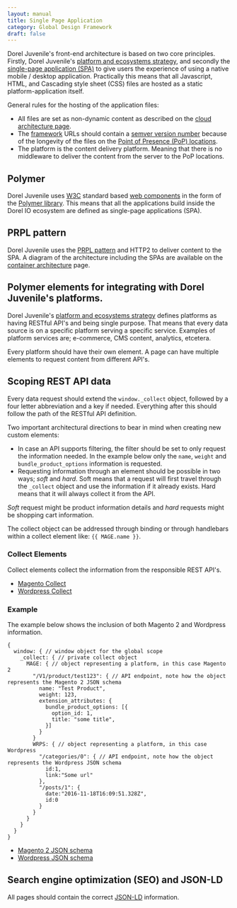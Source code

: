 ```yaml
---
layout: manual
title: Single Page Application
category: Global Design Framework
draft: false
---
```


Dorel Juvenile's front-end architecture is based on two core principles. Firstly, Dorel Juvenile's [platform and ecosystems strategy](http://www.dorel.io/service-manual/vision/platforms-and-ecosystems.html), and secondly the [single-page application (SPA)](https://en.wikipedia.org/wiki/Single-page_application) to give users the experience of using a native mobile / desktop application. Practically this means that all Javascript, HTML, and Cascading style sheet (CSS) files are hosted as a static platform-application itself.

General rules for the hosting of the application files:

- All files are set as non-dynamic content as described on the [cloud architecture page](http://www.dorel.io/service-manual/use-technology/cms-cloud-architecture.html).
- The [framework](http://www.dorel.io/service-manual/global-design-framework/atomic-design.html) URLs should contain a [semver version number](http://semver.org) because of the longevity of the files on the [Point of Presence (PoP) locations](https://peering.google.com/#/infrastructure).
- The platform is the content delivery platform. Meaning that there is no middleware to deliver the content from the server to the PoP locations.

## Polymer

Dorel Juvenile uses [W3C](https://w3.org) standard based [web components](https://en.wikipedia.org/wiki/Web_Components) in the form of the [Polymer library](https://www.polymer-project.org/). This means that all the applications build inside the Dorel IO ecosystem are defined as single-page applications (SPA).

## PRPL pattern

Dorel Juvenile uses the [PRPL pattern](https://www.polymer-project.org/1.0/toolbox/server#prpl-pattern) and HTTP2 to deliver content to the SPA. A diagram of the architecture including the SPAs are available on the [container architecture](http://www.dorel.io/service-manual/use-technology/container-architecture.html) page.

## Polymer elements for integrating with Dorel Juvenile's platforms. 

Dorel Juvenile's [platform and ecosystems strategy](http://www.dorel.io/service-manual/use-technology/container-architecture.html) defines platforms as having RESTful API's and being single purpose. That means that every data source is on a specific platform serving a specific service. Examples of platform services are; e-commerce, CMS content, analytics, etcetera.

Every platform should have their own element. A page can have multiple elements to request content from different API's.

## Scoping REST API data

Every data request should extend the `window._collect` object, followed by a four letter abbreviation and a key if needed. Everything after this should follow the path of the RESTful API definition.

Two important architectural directions to bear in mind when creating new custom elements:
- In case an API supports filtering, the filter should be set to only request the information needed. In the example below only the `name`, `weight` and `bundle_product_options` information is requested.
- Requesting information through an element should be possible in two ways; *soft* and *hard*. Soft means that a request will first travel through the `_collect` object and use the information if it already exists. Hard means that it will always collect it from the API.

_Soft_ request might be product information details and _hard_ requests might be shopping cart information.

The collect object can be addressed through binding or through handlebars within a collect element like: `{{ MAGE.name }}`.

### Collect Elements

Collect elements collect the information from the responsible REST API's.

- [Magento Collect](https://github.com/dorel/magento-collect)
- [Wordpress Collect](https://github.com/dorel/wordpress-collect)

### Example

The example below shows the inclusion of both Magento 2 and Wordpress information.

```
{
  window: { // window object for the global scope
    _collect: { // private collect object
      MAGE: { // object representing a platform, in this case Magento 2
        "/V1/product/test123": { // API endpoint, note how the object represents the Magento 2 JSON schema
          name: "Test Product",
          weight: 123,
          extension_attributes: {
            bundle_product_options: [{
              option_id: 1,
              title: "some title",
            }]
          }
        }
        WRPS: { // object representing a platform, in this case Wordpress
          "/categories/0": { // API endpoint, note how the object represents the Wordpress JSON schema
            id:1,
            link:"Some url"
          },
          "/posts/1": {
            date:"2016-11-18T16:09:51.328Z",
            id:0
          }
        }
      }
    }
  }
}
```

- [Magento 2 JSON schema](http://devdocs.magento.com/swagger/)
- [Wordpress JSON schema](https://app.swaggerhub.com/api/starfishmod/Wordpress/0.1.0)

## Search engine optimization (SEO) and JSON-LD

All pages should contain the correct [JSON-LD](http://json-ld.org/) information.